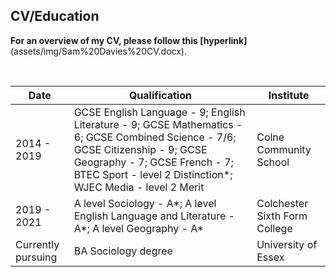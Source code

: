 ## CV/Education

**For an overview of my CV, please follow this [hyperlink]**(assets/img/Sam%20Davies%20CV.docx).

<br>

| Date | Qualification | Institute |
--- | --- | ---
|2014 - 2019|GCSE English Language - 9; English Literature - 9; GCSE Mathematics - 6; GCSE Combined Science - 7/6; GCSE Citizenship - 9; GCSE Geography - 7; GCSE French - 7; BTEC Sport - level 2 Distinction*; WJEC Media - level 2 Merit|Colne Community School|
|2019 - 2021|A level Sociology - A*; A level English Language and Literature - A*; A level Geography - A*|Colchester Sixth Form College|
|Currently pursuing |BA Sociology degree|University of Essex|

<br>
